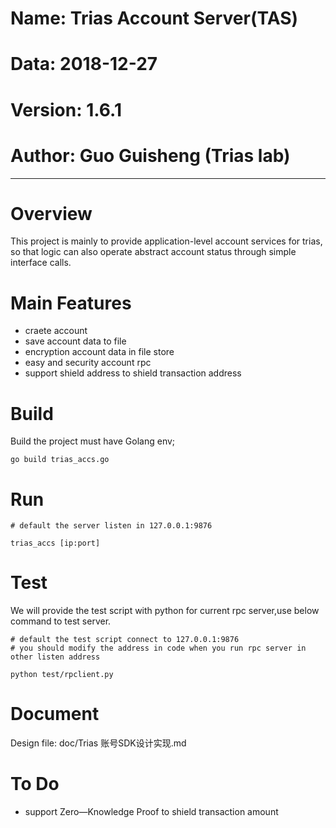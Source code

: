 # Name: Trias Account Server(TAS)
# Data: 2018-12-27
# Version: 1.6.1
# Author: Guo Guisheng (Trias lab)

-------
# Overview
This project is mainly to provide application-level account services for trias, so that logic can also operate abstract account status through simple interface calls.

# Main Features
 - craete account
 - save account data to file
 - encryption account data in file store
 - easy and security account rpc
 - support shield address to shield transaction address
 
 
# Build
Build the project must have Golang env;
```shell
go build trias_accs.go
```

# Run
```shell
# default the server listen in 127.0.0.1:9876
 
trias_accs [ip:port]
```

# Test
We will provide the test script with python for current rpc server,use below command to test server.
```shell
# default the test script connect to 127.0.0.1:9876
# you should modify the address in code when you run rpc server in other listen address

python test/rpclient.py
```
 
# Document
Design file: doc/Trias 账号SDK设计实现.md
 
# To Do
 - support Zero—Knowledge Proof to shield transaction amount